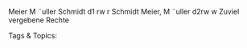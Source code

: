 Meier M ¨uller Schmidt
d1 rw r
Schmidt Meier, M ¨uller
d2rw w
Zuviel vergebene Rechte

   Tags & Topics:
   